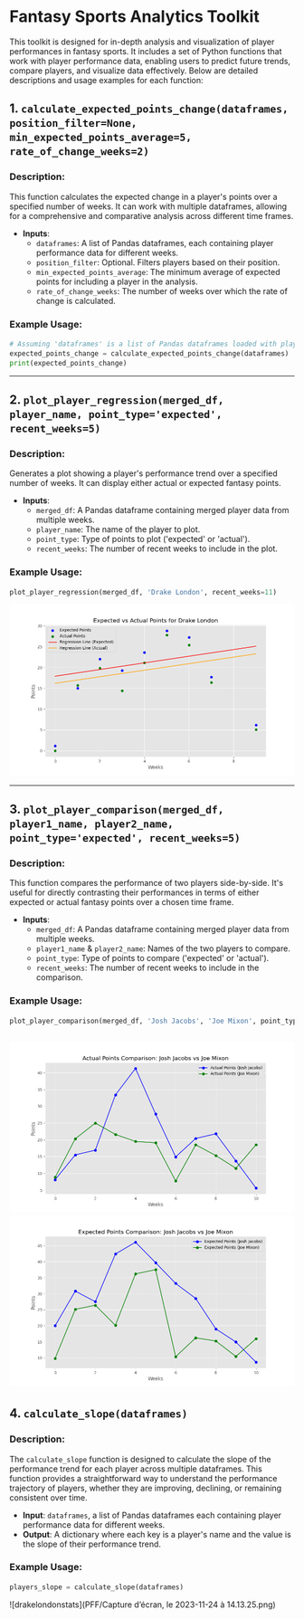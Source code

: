 # Fantasy Sports Analytics Toolkit

This toolkit is designed for in-depth analysis and visualization of player performances in fantasy sports. It includes a set of Python functions that work with player performance data, enabling users to predict future trends, compare players, and visualize data effectively. Below are detailed descriptions and usage examples for each function:


## 1. `calculate_expected_points_change(dataframes, position_filter=None, min_expected_points_average=5, rate_of_change_weeks=2)`
### Description:
This function calculates the expected change in a player's points over a specified number of weeks. It can work with multiple dataframes, allowing for a comprehensive and comparative analysis across different time frames.

- **Inputs**: 
  - `dataframes`: A list of Pandas dataframes, each containing player performance data for different weeks.
  - `position_filter`: Optional. Filters players based on their position.
  - `min_expected_points_average`: The minimum average of expected points for including a player in the analysis.
  - `rate_of_change_weeks`: The number of weeks over which the rate of change is calculated.

### Example Usage:
```python
# Assuming 'dataframes' is a list of Pandas dataframes loaded with player data
expected_points_change = calculate_expected_points_change(dataframes)
print(expected_points_change)
```
--- 

## 2. `plot_player_regression(merged_df, player_name, point_type='expected', recent_weeks=5)`
### Description:
Generates a plot showing a player's performance trend over a specified number of weeks. It can display either actual or expected fantasy points.

- **Inputs**:
  - `merged_df`: A Pandas dataframe containing merged player data from multiple weeks.
  - `player_name`: The name of the player to plot.
  - `point_type`: Type of points to plot ('expected' or 'actual').
  - `recent_weeks`: The number of recent weeks to include in the plot.

### Example Usage:
```python
plot_player_regression(merged_df, 'Drake London', recent_weeks=11) 
```

![drakelondonstats](PFF/Figure_1.png) 

---

## 3. `plot_player_comparison(merged_df, player1_name, player2_name, point_type='expected', recent_weeks=5)`
### Description:
This function compares the performance of two players side-by-side. It's useful for directly contrasting their performances in terms of either expected or actual fantasy points over a chosen time frame.

- **Inputs**:
  - `merged_df`: A Pandas dataframe containing merged player data from multiple weeks.
  - `player1_name` & `player2_name`: Names of the two players to compare.
  - `point_type`: Type of points to compare ('expected' or 'actual').
  - `recent_weeks`: The number of recent weeks to include in the comparison.

### Example Usage:
```python
plot_player_comparison(merged_df, 'Josh Jacobs', 'Joe Mixon', point_type='expected', recent_weeks=11)
```

![drakelondonstats](PFF/JoshvsJoe_Actual.png)
![drakelondonstats](PFF/JoshvsJoe_expected.png)
---

## 4. `calculate_slope(dataframes)`
### Description:
The `calculate_slope` function is designed to calculate the slope of the performance trend for each player across multiple dataframes. This function provides a straightforward way to understand the performance trajectory of players, whether they are improving, declining, or remaining consistent over time.

- **Input**: `dataframes`, a list of Pandas dataframes each containing player performance data for different weeks.
- **Output**: A dictionary where each key is a player's name and the value is the slope of their performance trend.

### Example Usage:
```python
players_slope = calculate_slope(dataframes)
```
![drakelondonstats](PFF/Capture d’écran, le 2023-11-24 à 14.13.25.png)
